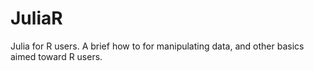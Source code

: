 # JuliaR
Julia for R users. A brief how to for manipulating data, and other basics aimed toward R users.
